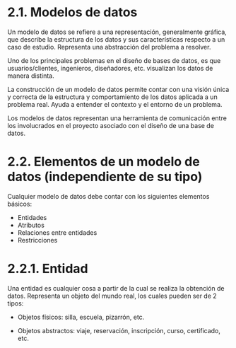 # 2.1. Modelos de datos

Un modelo de datos se refiere a una representación, generalmente gráfica, que describe la estructura de los datos y sus características respecto a un caso de estudio. Representa una abstracción del problema a resolver.

Uno de los principales problemas en el diseño de bases de datos, es que usuarios/clientes, ingenieros, diseñadores, etc. visualizan los datos de manera distinta.

La construcción de un modelo de datos permite contar con una visión única y correcta de la estructura y comportamiento de los datos aplicada a un problema real. Ayuda a entender el contexto y el entorno de un problema.

Los modelos de datos representan una herramienta de comunicación entre los involucrados en el proyecto asociado con el diseño de una base de datos.

# 2.2. Elementos de un modelo de datos (independiente de su tipo)

Cualquier modelo de datos debe contar con los siguientes elementos básicos:

- Entidades
- Atributos
- Relaciones entre entidades
- Restricciones

# 2.2.1. Entidad

Una entidad es cualquier cosa a partir de la cual se realiza la obtención de datos. Representa un objeto del mundo real, los cuales pueden ser de 2 tipos:

- Objetos físicos: silla, escuela, pizarrón, etc.

- Objetos abstractos: viaje, reservación, inscripción, curso, certificado, etc.
